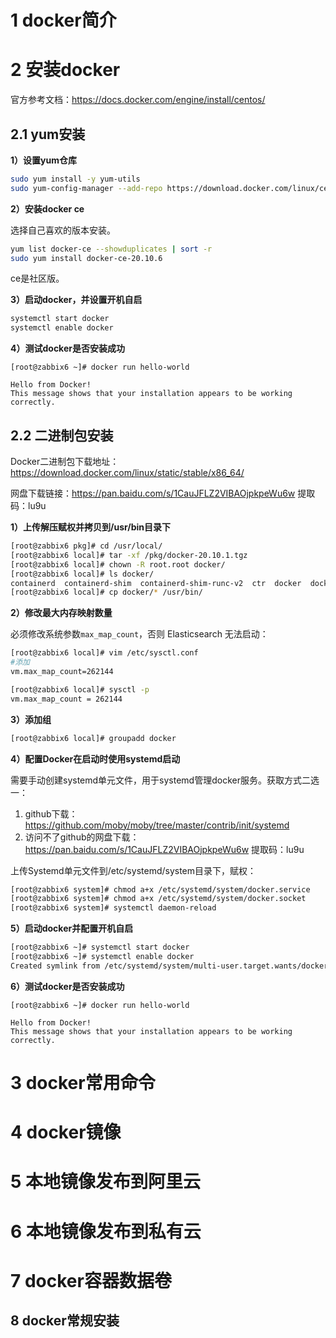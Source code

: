# 1 docker简介



# 2 安装docker

官方参考文档：https://docs.docker.com/engine/install/centos/

## 2.1 yum安装

**1）设置yum仓库**

```bash
sudo yum install -y yum-utils
sudo yum-config-manager --add-repo https://download.docker.com/linux/centos/docker-ce.repo
```

**2）安装docker ce**

选择自己喜欢的版本安装。

```bash
yum list docker-ce --showduplicates | sort -r
sudo yum install docker-ce-20.10.6
```

ce是社区版。

**3）启动docker，并设置开机自启**

```bash
systemctl start docker
systemctl enable docker
```

**4）测试docker是否安装成功**

```
[root@zabbix6 ~]# docker run hello-world

Hello from Docker!
This message shows that your installation appears to be working correctly.
```

## 2.2 二进制包安装

Docker二进制包下载地址：https://download.docker.com/linux/static/stable/x86_64/

网盘下载链接：https://pan.baidu.com/s/1CauJFLZ2VIBAOjpkpeWu6w 提取码：lu9u 

**1）上传解压赋权并拷贝到/usr/bin目录下**

```bash
[root@zabbix6 pkg]# cd /usr/local/
[root@zabbix6 local]# tar -xf /pkg/docker-20.10.1.tgz
[root@zabbix6 local]# chown -R root.root docker/
[root@zabbix6 local]# ls docker/
containerd  containerd-shim  containerd-shim-runc-v2  ctr  docker  dockerd  docker-init  docker-proxy  runc
[root@zabbix6 local]# cp docker/* /usr/bin/
```

**2）修改最大内存映射数量**

必须修改系统参数`max_map_count`，否则 Elasticsearch 无法启动：

```bash
[root@zabbix6 local]# vim /etc/sysctl.conf
#添加
vm.max_map_count=262144

[root@zabbix6 local]# sysctl -p
vm.max_map_count = 262144
```

**3）添加组**

```bash
[root@zabbix6 local]# groupadd docker
```


**4）配置Docker在启动时使用systemd启动**

需要手动创建systemd单元文件，用于systemd管理docker服务。获取方式二选一：

1. github下载：https://github.com/moby/moby/tree/master/contrib/init/systemd 
2. 访问不了github的网盘下载：https://pan.baidu.com/s/1CauJFLZ2VIBAOjpkpeWu6w 提取码：lu9u 

上传Systemd单元文件到/etc/systemd/system目录下，赋权：

```bash
[root@zabbix6 system]# chmod a+x /etc/systemd/system/docker.service
[root@zabbix6 system]# chmod a+x /etc/systemd/system/docker.socket
[root@zabbix6 system]# systemctl daemon-reload
```

**5）启动docker并配置开机自启**

```bash
[root@zabbix6 ~]# systemctl start docker
[root@zabbix6 ~]# systemctl enable docker
Created symlink from /etc/systemd/system/multi-user.target.wants/docker.servi         ce to /etc/systemd/system/docker.service.
```

**6）测试docker是否安装成功**

```
[root@zabbix6 ~]# docker run hello-world

Hello from Docker!
This message shows that your installation appears to be working correctly.
```

# 3 docker常用命令

# 4 docker镜像

# 5 本地镜像发布到阿里云

# 6 本地镜像发布到私有云

# 7 docker容器数据卷

## 8 docker常规安装
